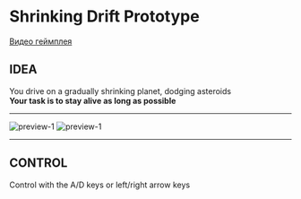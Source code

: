 # Shrinking Drift Prototype
[Видео геймплея](https://youtu.be/6HNuL0WpViU)
## IDEA
You drive on a gradually shrinking planet, dodging asteroids</br>
**Your task is to stay alive as long as possible**
___
![preview-1](Media/1.png)
![preview-1](Media/2.png)
___
## CONTROL
Control with the A/D keys or left/right arrow keys
